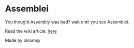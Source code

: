 # Assemblei

You thought Assembly was bad? wait until you see Assemblei.

Read the wiki article: [here](https://esolangs.org/w/index.php?title=Assemblei)

Made by oklomsy
